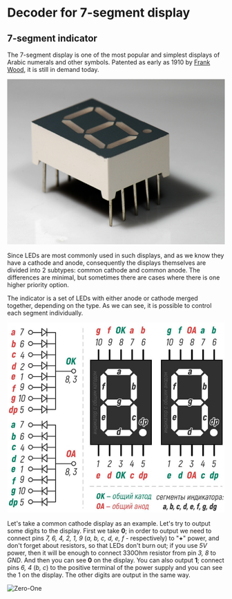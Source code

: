 # Decoder for 7-segment display

## 7-segment indicator

The 7-segment display is one of the most popular and simplest displays of Arabic numerals and other symbols. Patented as early as 1910 by [Frank Wood], it is still in demand today.

[Frank Wood]: https://patents.google.com/patent/US974943

![7-segment](https://github.com/MrZloHex/Decoder/blob/master/images/7-segment-photo.jpg)

Since LEDs are most commonly used in such displays, and as we know they have a cathode and anode, consequently the displays themselves are divided into 2 subtypes: common cathode and common anode. The differences are minimal, but sometimes there are cases where there is one higher priority option.

The indicator is a set of LEDs with either anode or cathode merged together, depending on the type. As we can see, it is possible to control each segment individually.

![Display pinout](https://github.com/MrZloHex/Decoder/blob/master/images/display-pinout.jpg)

Let's take a common cathode display as an example. Let's try to output some digits to the display. First we take __0__; in order to output we need to connect pins _7, 6, 4, 2, 1, 9_ (_a, b, c, d, e, f_ - respectively) to "__+__" power, and don't forget about resistors, so that LEDs don't burn out; if you use _5V_ power, then it will be enough to connect 330Ohm resistor from pin _3, 8_ to _GND_. And then you can see __0__ on the display. You can also output __1__; connect pins _6, 4_ (_b, c_) to the positive terminal of the power supply and you can see the 1 on the display. The other digits are output in the same way. 

![Zero-One]()
